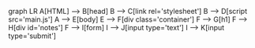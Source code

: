 graph LR
A[HTML] --> B[head]
B --> C[link rel='stylesheet']
B --> D[script src='main.js']
A --> E[body]
E --> F[div class='container']
F --> G[h1]
F --> H[div id='notes']
F --> I[form]
I --> J[input type='text']
I --> K[input type='submit']
